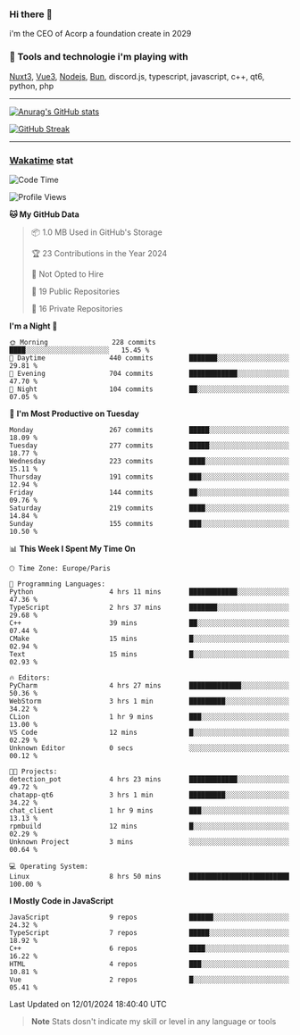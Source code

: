 ### Hi there 👋

i'm the CEO of Acorp a foundation create in 2029  

### 🧰 Tools and technologie i'm playing with

[Nuxt3](https://nuxt.com), [Vue3](https://vuejs.org/), [Nodejs](https://nodejs.org), [Bun](https://bun.sh/), discord.js, typescript, javascript, c++, qt6, python, php

---

[![Anurag's GitHub stats](https://github-readme-stats.vercel.app/api?username=ackimixs&show_icons=true&theme=github_dark&count_private=true)](https://www.ackimixs.xyz)

[![GitHub Streak](https://github-readme-streak-stats.herokuapp.com?user=Ackimixs&theme=github-dark-blue&date_format=j%20M%5B%20Y%5D&mode=weekly)](https://git.io/streak-stats)

---
 
 ### [Wakatime](https://wakatime.com/) stat

<!--START_SECTION:waka-->
![Code Time](http://img.shields.io/badge/Code%20Time-910%20hrs%2045%20mins-blue)

![Profile Views](http://img.shields.io/badge/Profile%20Views-0-blue)

**🐱 My GitHub Data** 

> 📦 1.0 MB Used in GitHub's Storage 
 > 
> 🏆 23 Contributions in the Year 2024
 > 
> 🚫 Not Opted to Hire
 > 
> 📜 19 Public Repositories 
 > 
> 🔑 16 Private Repositories 
 > 
**I'm a Night 🦉** 

```text
🌞 Morning                228 commits         ████░░░░░░░░░░░░░░░░░░░░░   15.45 % 
🌆 Daytime                440 commits         ███████░░░░░░░░░░░░░░░░░░   29.81 % 
🌃 Evening                704 commits         ████████████░░░░░░░░░░░░░   47.70 % 
🌙 Night                  104 commits         ██░░░░░░░░░░░░░░░░░░░░░░░   07.05 % 
```
📅 **I'm Most Productive on Tuesday** 

```text
Monday                   267 commits         █████░░░░░░░░░░░░░░░░░░░░   18.09 % 
Tuesday                  277 commits         █████░░░░░░░░░░░░░░░░░░░░   18.77 % 
Wednesday                223 commits         ████░░░░░░░░░░░░░░░░░░░░░   15.11 % 
Thursday                 191 commits         ███░░░░░░░░░░░░░░░░░░░░░░   12.94 % 
Friday                   144 commits         ██░░░░░░░░░░░░░░░░░░░░░░░   09.76 % 
Saturday                 219 commits         ████░░░░░░░░░░░░░░░░░░░░░   14.84 % 
Sunday                   155 commits         ███░░░░░░░░░░░░░░░░░░░░░░   10.50 % 
```


📊 **This Week I Spent My Time On** 

```text
🕑︎ Time Zone: Europe/Paris

💬 Programming Languages: 
Python                   4 hrs 11 mins       ████████████░░░░░░░░░░░░░   47.36 % 
TypeScript               2 hrs 37 mins       ███████░░░░░░░░░░░░░░░░░░   29.68 % 
C++                      39 mins             ██░░░░░░░░░░░░░░░░░░░░░░░   07.44 % 
CMake                    15 mins             █░░░░░░░░░░░░░░░░░░░░░░░░   02.94 % 
Text                     15 mins             █░░░░░░░░░░░░░░░░░░░░░░░░   02.93 % 

🔥 Editors: 
PyCharm                  4 hrs 27 mins       █████████████░░░░░░░░░░░░   50.36 % 
WebStorm                 3 hrs 1 min         █████████░░░░░░░░░░░░░░░░   34.22 % 
CLion                    1 hr 9 mins         ███░░░░░░░░░░░░░░░░░░░░░░   13.00 % 
VS Code                  12 mins             █░░░░░░░░░░░░░░░░░░░░░░░░   02.29 % 
Unknown Editor           0 secs              ░░░░░░░░░░░░░░░░░░░░░░░░░   00.12 % 

🐱‍💻 Projects: 
detection_pot            4 hrs 23 mins       ████████████░░░░░░░░░░░░░   49.72 % 
chatapp-qt6              3 hrs 1 min         █████████░░░░░░░░░░░░░░░░   34.22 % 
chat_client              1 hr 9 mins         ███░░░░░░░░░░░░░░░░░░░░░░   13.13 % 
rpmbuild                 12 mins             █░░░░░░░░░░░░░░░░░░░░░░░░   02.29 % 
Unknown Project          3 mins              ░░░░░░░░░░░░░░░░░░░░░░░░░   00.64 % 

💻 Operating System: 
Linux                    8 hrs 50 mins       █████████████████████████   100.00 % 
```

**I Mostly Code in JavaScript** 

```text
JavaScript               9 repos             ██████░░░░░░░░░░░░░░░░░░░   24.32 % 
TypeScript               7 repos             █████░░░░░░░░░░░░░░░░░░░░   18.92 % 
C++                      6 repos             ████░░░░░░░░░░░░░░░░░░░░░   16.22 % 
HTML                     4 repos             ███░░░░░░░░░░░░░░░░░░░░░░   10.81 % 
Vue                      2 repos             █░░░░░░░░░░░░░░░░░░░░░░░░   05.41 % 
```




 Last Updated on 12/01/2024 18:40:40 UTC
<!--END_SECTION:waka-->

> **Note**
> Stats dosn't indicate my skill or level in any language or tools

